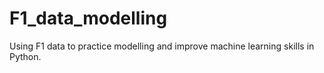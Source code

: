 # F1_data_modelling
Using F1 data to practice modelling and improve machine learning skills in Python.
